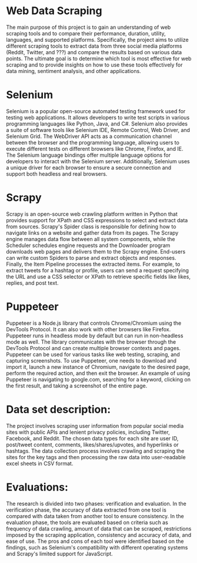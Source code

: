 # Web Data Scraping
The main purpose of this project is to gain an understanding of web scraping tools and to compare their performance, duration, utility, languages, and supported platforms. Specifically, the project aims to utilize different scraping tools to extract data from three social media platforms (Reddit, Twitter, and ???) and compare the results based on various data points. The ultimate goal is to determine which tool is most effective for web scraping and to provide insights on how to use these tools effectively for data mining, sentiment analysis, and other applications.
 # Selenium
Selenium is a popular open-source automated testing framework used for testing web applications. It allows developers to write test scripts in various programming languages like Python, Java, and C#. Selenium also provides a suite of software tools like Selenium IDE, Remote Control, Web Driver, and Selenium Grid. The WebDriver API acts as a communication channel between the browser and the programming language, allowing users to execute different tests on different browsers like Chrome, Firefox, and IE. The Selenium language bindings offer multiple language options for developers to interact with the Selenium server. Additionally, Selenium uses a unique driver for each browser to ensure a secure connection and support both headless and real browsers.

# Scrapy
Scrapy is an open-source web crawling platform written in Python that provides support for XPath and CSS expressions to select and extract data from sources. Scrapy's Spider class is responsible for defining how to navigate links on a website and gather data from its pages. The Scrapy engine manages data flow between all system components, while the Scheduler schedules engine requests and the Downloader program downloads web pages and delivers them to the Scrapy engine. End-users can write custom Spiders to parse and extract objects and responses. Finally, the Item Pipeline processes the extracted items. For example, to extract tweets for a hashtag or profile, users can send a request specifying the URL and use a CSS selector or XPath to retrieve specific fields like likes, replies, and post text.
# Puppeteer
Puppeteer is a Node.js library that controls Chrome/Chromium using the DevTools Protocol. It can also work with other browsers like Firefox. Puppeteer runs in headless mode by default but can run in non-headless mode as well. The library communicates with the browser through the DevTools Protocol and can create multiple browser contexts and pages. Puppeteer can be used for various tasks like web testing, scraping, and capturing screenshots. To use Puppeteer, one needs to download and import it, launch a new instance of Chromium, navigate to the desired page, perform the required action, and then exit the browser. An example of using Puppeteer is navigating to google.com, searching for a keyword, clicking on the first result, and taking a screenshot of the entire page.
# Data set description:
The project involves scraping user information from popular social media sites with public APIs and lenient privacy policies, including Twitter, Facebook, and Reddit. The chosen data types for each site are user ID, post/tweet content, comments, likes/shares/upvotes, and hyperlinks or hashtags. The data collection process involves crawling and scraping the sites for the key tags and then processing the raw data into user-readable excel sheets in CSV format.
# Evaluations:
The research is divided into two phases: verification and evaluation. In the verification phase, the accuracy of data extracted from one tool is compared with data taken from another tool to ensure consistency. In the evaluation phase, the tools are evaluated based on criteria such as frequency of data crawling, amount of data that can be scraped, restrictions imposed by the scraping application, consistency and accuracy of data, and ease of use. The pros and cons of each tool were identified based on the findings, such as Selenium's compatibility with different operating systems and Scrapy's limited support for JavaScript.
